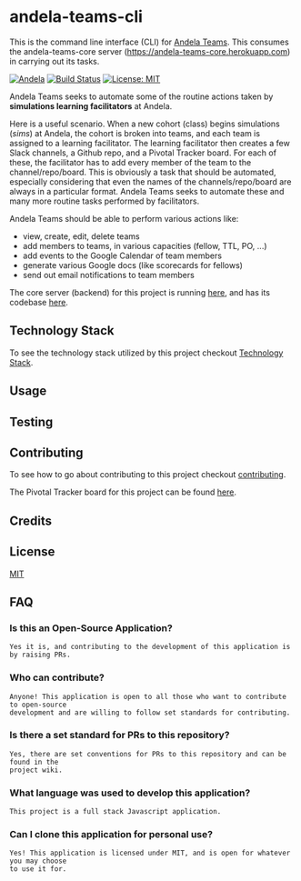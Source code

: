 # andela-teams-cli
This is the command line interface (CLI) for [Andela Teams](https://andela-teams.herokuapp.com). This consumes the andela-teams-core server (https://andela-teams-core.herokuapp.com) in carrying out its tasks.

[![Andela](https://andela-badge.herokuapp.com/)](https://andela.com)
[![Build Status](https://travis-ci.org/andela-stuff/andela-teams-cli.svg?branch=master)](https://travis-ci.org/andela-stuff/andela-teams-cli)
[![License: MIT](https://img.shields.io/badge/License-MIT-yellow.svg)](https://opensource.org/licenses/MIT)

Andela Teams seeks to automate some of the routine actions taken by __simulations learning facilitators__ at Andela.

Here is a useful scenario. When a new cohort (class) begins simulations (*sims*) at Andela, the cohort is broken into teams, and each team is assigned to a learning facilitator. The learning facilitator then creates a few Slack channels, a Github repo, and a Pivotal Tracker board. For each of these, the facilitator has to add every member of the team to the channel/repo/board. This is obviously a task that should be automated, especially considering that even the names of the channels/repo/board are always in a particular format. Andela Teams seeks to automate these and many more routine tasks performed by facilitators.

Andela Teams should be able to perform various actions like:
* view, create, edit, delete teams
* add members to teams, in various capacities (fellow, TTL, PO, ...)
* add events to the Google Calendar of team members
* generate various Google docs (like scorecards for fellows)
* send out email notifications to team members

The core server (backend) for this project is running [here](https://andela-teams-core.herokuapp.com), and has its codebase [here](https://github.com/andela-stuff/andela-teams-core).

## Technology Stack

To see the technology stack utilized by this project checkout [Technology Stack](https://github.com/andela-stuff/andela-teams-cli/wiki/Technology-Stack).

## Usage

## Testing

## Contributing

To see how to go about contributing to this project checkout [contributing](https://github.com/andela-stuff/andela-teams-core/blob/master/contributing.md).

The Pivotal Tracker board for this project can be found [here](https://www.pivotaltracker.com/n/projects/2138610).

## Credits

## License

[MIT](LICENSE)

## FAQ

### Is this an Open-Source Application?

```
Yes it is, and contributing to the development of this application is by raising PRs.
```

### Who can contribute?

```
Anyone! This application is open to all those who want to contribute to open-source 
development and are willing to follow set standards for contributing.
```

### Is there a set standard for PRs to this repository?

```
Yes, there are set conventions for PRs to this repository and can be found in the 
project wiki.
```

### What language was used to develop this application?

```
This project is a full stack Javascript application.
```

### Can I clone this application for personal use?

```
Yes! This application is licensed under MIT, and is open for whatever you may choose 
to use it for.
```
